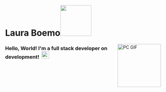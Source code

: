 # Laura Boemo</n><img src="https://github.com/LauraBoemo/MeuPerfil/blob/main/LauraGifImagem/dino.gif"  width="100px">

<img align="right" alt="PC GIF" src="https://github.com/LauraBoemo/MeuPerfil/blob/main/LauraGifImagem/dino.gif" width="140" /> 

### **Hello, World!** I'm a full stack developer on development!  &nbsp;<img src="https://github.com/TheDudeThatCode/TheDudeThatCode/blob/master/Assets/Earth.gif" width="24px">